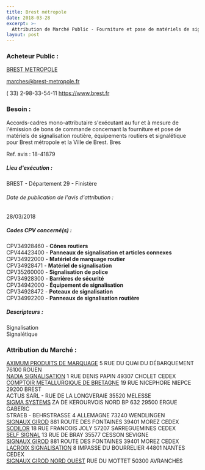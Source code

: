 ```yaml
---
title: Brest métropole
date: 2018-03-28
excerpt: >-
  Attribution de Marché Public - Fourniture et pose de matériels de signalisation routière, équipements routiers et signalétique pour Brest métropole et la Ville de Brest
layout: post
---
```


### Acheteur Public : 
<a href="/acheteur-137/siren-242900314"> BREST METROPOLE</a><br/>



marches@brest-metropole.fr

( 33) 2-98-33-54-11
https://www.brest.fr
### Besoin :

Accords-cadres mono-attributaire s'exécutant au fur et à mesure de l'émission de bons de commande concernant la fourniture et pose de matériels de signalisation routière, équipements routiers et signalétique pour Brest métropole et la Ville de Brest. Bres

Ref. avis : 18-41879


##### Lieu d'exécution :

BREST - Département 29 - Finistère

###### Date de publication de l'avis d'attribution : 
28/03/2018

##### Codes CPV concerné(s) :
CPV34928460 - **Cônes routiers** <br/>
CPV44423400 - **Panneaux de signalisation et articles connexes** <br/>
CPV34922000 - **Matériel de marquage routier** <br/>
CPV34928471 - **Matériel de signalisation** <br/>
CPV35260000 - **Signalisation de police** <br/>
CPV34928300 - **Barrières de sécurité** <br/>
CPV34942000 - **Équipement de signalisation** <br/>
CPV34928472 - **Poteaux de signalisation** <br/>
CPV34992200 - **Panneaux de signalisation routière** <br/>

##### Descripteurs :
Signalisation <br/>
Signalétique <br/>

### Attribution du Marché :
<a href="/entreprise-573/siren-700501208"> AXIMUM PRODUITS DE MARQUAGE</a>    5 RUE DU QUAI DU DÉBARQUEMENT 76100 ROUEN <br/>
<a href="/entreprise-563/siren-451071146"> NADIA SIGNALISATION</a>    1 RUE DENIS PAPIN 49307 CHOLET CEDEX <br/>
<a href="/entreprise-582/siren-868500414"> COMPTOIR METALLURGIQUE DE BRETAGNE</a>    19 RUE NICEPHORE NIEPCE 29200 BREST <br/>
ACTUS SARL - RUE DE LA LONGVERAIE 35520 MELESSE <br/>
<a href="/entreprise-553/siren-385175765"> SIGMA SYSTEMS</a>    ZA DE KEROURVOIS NORD BP 632 29500 ERGUE GABERIC <br/>
STRAEB - BEHRSTRASSE 4 ALLEMAGNE 73240 WENDLINGEN <br/>
<a href="/entreprise-582/siren-959502345"> SIGNAUX GIROD</a>    881 ROUTE DES FONTAINES 39401 MOREZ CEDEX <br/>
<a href="/entreprise-573/siren-657380531"> SODILOR</a>    18 RUE FRANCOIS JOLY 57207 SARREGUEMINES CEDEX <br/>
<a href="/entreprise-557/siren-414715102"> SELF SIGNAL</a>    13 RUE DE BRAY 35577 CESSON SEVIGNE <br/>
<a href="/entreprise-582/siren-959502345"> SIGNAUX GIROD</a>    881 ROUTE DES FONTAINES 39401 MOREZ CEDEX <br/>
<a href="/entreprise-556/siren-409065984"> LACROIX SIGNALISATION</a>    8 IMPASSE DU BOURRELIER 44801 NANTES CEDEX <br/>
<a href="/entreprise-561/siren-442213724"> SIGNAUX GIROD NORD OUEST</a>    RUE DU MOTTET 50300 AVRANCHES <br/>
